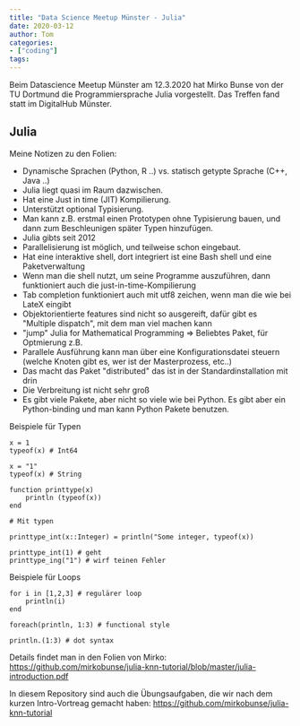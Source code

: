```yaml
---
title: "Data Science Meetup Münster - Julia"
date: 2020-03-12
author: Tom
categories:
- ["coding"]
tags:
---
```


Beim Datascience Meetup Münster am 12.3.2020 hat Mirko Bunse von der TU Dortmund die Programmiersprache Julia vorgestellt.
Das Treffen fand statt im DigitalHub Münster.
<!-- more -->


## Julia

Meine Notizen zu den Folien: 
* Dynamische Sprachen (Python, R ..) vs. statisch getypte Sprache (C++, Java ..)
* Julia liegt quasi im Raum dazwischen. 
* Hat eine Just in time (JIT) Kompilierung. 
* Unterstützt optional Typisierung.
* Man kann z.B. erstmal einen Prototypen ohne Typisierung bauen, und dann zum Beschleunigen später Typen hinzufügen.
* Julia gibts seit 2012
* Parallelisierung ist möglich, und teilweise schon eingebaut.
* Hat eine interaktive shell, dort integriert ist eine Bash shell und eine Paketverwaltung
* Wenn man die shell nutzt, um seine Programme auszuführen, dann funktioniert auch die just-in-time-Kompilierung
* Tab completion funktioniert auch mit utf8 zeichen, wenn man die wie bei LateX eingibt
* Objektorientierte features sind nicht so ausgereift, dafür gibt es "Multiple dispatch", mit dem man viel machen kann
* "jump" Julia for Mathematical Programming => Beliebtes Paket, für Optmierung z.B.
* Parallele Ausführung kann man über eine Konfigurationsdatei steuern (welche Knoten gibt es, wer ist der Masterprozess, etc..)
* Das macht das Paket "distributed" das ist in der Standardinstallation mit drin
* Die Verbreitung ist nicht sehr groß
* Es gibt viele Pakete, aber nicht so viele wie bei Python. Es gibt aber ein Python-binding und man kann Python Pakete benutzen.

Beispiele für Typen

    x = 1
    typeof(x) # Int64
    
    x = "1"
    typeof(x) # String

    function printtype(x)
        println (typeof(x))
    end

    # Mit typen

    printtype_int(x::Integer) = println("Some integer, typeof(x))

    printtype_int(1) # geht
    printtype_ing("1") # wirf teinen Fehler

Beispiele für Loops

    for i in [1,2,3] # regulärer loop
        println(i)
    end

    foreach(println, 1:3) # functional style

    println.(1:3) # dot syntax

Details findet man in den Folien von Mirko: 
https://github.com/mirkobunse/julia-knn-tutorial/blob/master/julia-introduction.pdf

In diesem Repository sind auch die Übungsaufgaben, die wir nach dem kurzen Intro-Vortreag gemacht haben:
https://github.com/mirkobunse/julia-knn-tutorial
